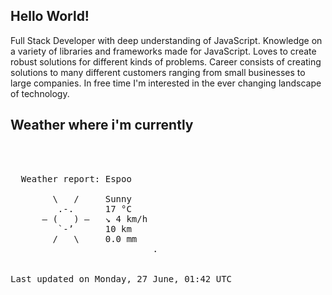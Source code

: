 ## Hello World!

Full Stack Developer with deep understanding of JavaScript. Knowledge on a variety of libraries and frameworks made for JavaScript. Loves to create robust solutions for different kinds of problems. Career consists of creating solutions to many different customers ranging from small businesses to large companies. In free time I'm interested in the ever changing landscape of technology. 

## Weather where i'm currently  
<pre>


 
  Weather report: Espoo  
    
        \   /     Sunny  
         .-.      17 °C  
      ― (   ) ―   ↘ 4 km/h  
         `-’      10 km  
        /   \     0.0 mm  
                           .


Last updated on Monday, 27 June, 01:42 UTC
</pre>
